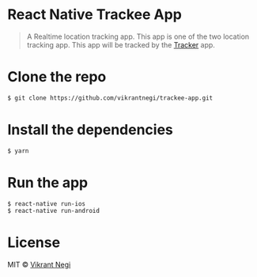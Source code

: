 # React Native Trackee App

> A Realtime location tracking app. This app is one of the two location tracking app. This app will be tracked by the [Tracker](https://github.com/vikrantnegi/tracker-app) app.

# Clone the repo

```bash
$ git clone https://github.com/vikrantnegi/trackee-app.git
```

# Install the dependencies

```bash
$ yarn
```

# Run the app

```bash
$ react-native run-ios
$ react-native run-android
```

# License

MIT © [Vikrant Negi](https://github.com/vikrantnegi)
